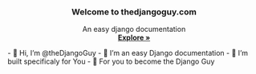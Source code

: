 <p align="center">
    

  <h3 align="center">Welcome to thedjangoguy.com</h3>

  <p align="center">
    An easy django documentation
    <br />
    <a href="https://www.thedjangoguy.com/"><strong>Explore »</strong></a>
    <br />
  </p>
</p>
- 👋 Hi, I’m @theDjangoGuy
- 👀 I’m an easy Django documentation
- 🌱 I’m built specificaly for You
- 💞️ For you to become the Django Guy



